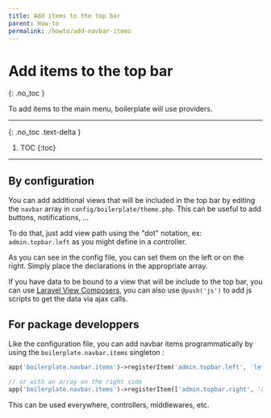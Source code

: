 ```yaml
---
title: Add items to the top bar
parent: How-to
permalink: /howto/add-navbar-items
---
```


# Add items to the top bar
{: .no_toc }



To add items to the main menu, boilerplate will use providers.

--- 

{: .no_toc .text-delta }

1. TOC
{:toc}

---

## By configuration

You can add additional views that will be included in the top bar by editing the `navbar` array in `config/boilerplate/theme.php`. This can be useful to add buttons, notifications, ... 

To do that, just add view path using the "dot" notation, ex: `admin.topbar.left` as you might define in a controller.

As you can see in the config file, you can set them on the left or on the right. Simply place the declarations in the appropriate array.

If you have data to be bound to a view that will be include to the top bar, you can use [Laravel View Composers](https://laravel.com/docs/views#view-composers), you can also use `@push('js')` to add js scripts to get the data via ajax calls.

## For package developpers

Like the configuration file, you can add navbar items programmatically by using the `boilerplate.navbar.items` singleton : 

```php
app('boilerplate.navbar.items')->registerItem('admin.topbar.left', 'left');

// or with an array on the right side
app('boilerplate.navbar.items')->registerItem(['admin.topbar.right', 'admin.topbar.notifications'], 'right');
```

This can be used everywhere, controllers, middlewares, etc.